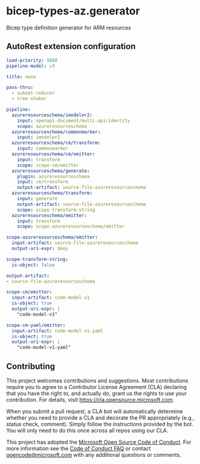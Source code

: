 # bicep-types-az.generator
Bicep type definition generator for ARM resources

## AutoRest extension configuration

``` yaml
load-priority: 1000
pipeline-model: v3
```

``` yaml
title: none

pass-thru:
  - subset-reducer
  - tree-shaker

pipeline:
  azureresourceschema/imodeler2:
    input: openapi-document/multi-api/identity
    scope: azureresourceschema
  azureresourceschema/commonmarker:
    input: imodeler2
  azureresourceschema/cm/transform:
    input: commonmarker
  azureresourceschema/cm/emitter:
    input: transform
    scope: scope-cm/emitter
  azureresourceschema/generate:
    plugin: azureresourceschema
    input: cm/transform
    output-artifact: source-file-azureresourceschema
  azureresourceschema/transform:
    input: generate
    output-artifact: source-file-azureresourceschema
    scope: scope-transform-string
  azureresourceschema/emitter:
    input: transform
    scope: scope-azureresourceschema/emitter

scope-azureresourceschema/emitter:
  input-artifact: source-file-azureresourceschema
  output-uri-expr: $key

scope-transform-string:
  is-object: false

output-artifact:
- source-file-azureresourceschema

scope-cm/emitter:
  input-artifact: code-model-v1
  is-object: true
  output-uri-expr: |
    "code-model-v1"

scope-cm-yaml/emitter:
  input-artifact: code-model-v1-yaml
  is-object: true
  output-uri-expr: |
    "code-model-v1-yaml"
```

## Contributing

This project welcomes contributions and suggestions.  Most contributions require you to agree to a
Contributor License Agreement (CLA) declaring that you have the right to, and actually do, grant us
the rights to use your contribution. For details, visit https://cla.opensource.microsoft.com.

When you submit a pull request, a CLA bot will automatically determine whether you need to provide
a CLA and decorate the PR appropriately (e.g., status check, comment). Simply follow the instructions
provided by the bot. You will only need to do this once across all repos using our CLA.

This project has adopted the [Microsoft Open Source Code of Conduct](https://opensource.microsoft.com/codeofconduct/).
For more information see the [Code of Conduct FAQ](https://opensource.microsoft.com/codeofconduct/faq/) or
contact [opencode@microsoft.com](mailto:opencode@microsoft.com) with any additional questions or comments.
